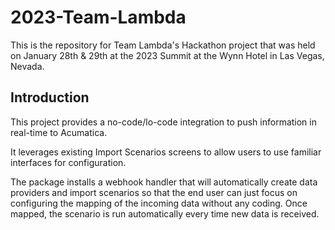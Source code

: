 # 2023-Team-Lambda
This is the repository for Team Lambda's Hackathon project that was held on January 28th & 29th at the 2023 Summit at the Wynn Hotel in Las Vegas, Nevada.

## Introduction
This project provides a no-code/lo-code integration to push information in real-time to Acumatica.

It leverages existing Import Scenarios screens to allow users to use familiar interfaces for configuration.

The package installs a webhook handler that will automatically create data providers and import scenarios so that the end user can just focus on configuring the mapping of the incoming data without any coding. Once mapped, the scenario is run automatically every time new data is received.
